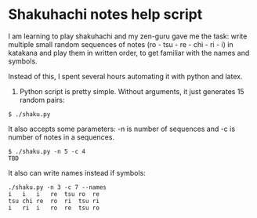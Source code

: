 Shakuhachi notes help script
============================

I am learning to play shakuhachi and my zen-guru gave me the task: write multiple
small random sequences of notes (ro - tsu - re - chi - ri - i) in katakana and play
them in written order, to get familiar with the names and symbols.

Instead of this, I spent several hours automating it with python and latex.

1. Python script is pretty simple. Without arguments, it just generates 15 random
pairs:

```
$ ./shaku.py
```

It also accepts some parameters: -n is number of sequences and -c is number of
notes in a sequences.
```
$ ./shaku.py -n 5 -c 4
TBD
```

It also  can write names instead if symbols:
```
./shaku.py -n 3 -c 7 --names
i   i   i   re  tsu ro  re
tsu chi re  ro  ri  tsu ri
i   ri  i   ro  re  tsu ro
```
